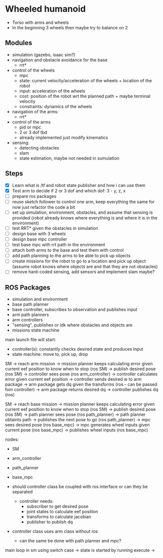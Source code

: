 # Wheeled humanoid

- Torso with arms and wheels
- In the beginning 3 wheels then maybe try to balance on 2

## Modules

- simulation (gazebo, isaac sim?)
- navigation and obstacle avoidance for the base
  - rrt*
- control of the wheels
  - mpc
  - state: current velocity/acceleration of the wheels + location of the robot
  - input: acceleration of the wheels
  - cost: position of the robot wrt the planned path + maybe terminal velocity
  - constraints: dynamics of the wheels
- navigation of the arms:
  - rrt*
- control of the arms
  - pid or mpc
  - 2 or 3 dof tbd
  - already implemented just modify kinematics
- sensing:
  - detecting obstacles
  - slam
  - state estimation, maybe not needed in sumulation

## Steps

- [x] Learn what is /tf and robot state publisher and how i can use them
- [x] Test arm to decide if 2 or 3 dof and which dof: 3 - y, z, x
- [ ] prepare ros packages
- [ ] reuse sketch follower to control one arm, keep everything the same for now just refactor the code a bit
- [ ] set up simulation, environment, obstacles, and assume that sensing is provided (robot already knows where everything is and where it is in the environment)
- [ ] test RRT* given the obstacles in simulation
- [ ] design base with 3 wheels
- [ ] design base mpc controller
- [ ] test base mpc with rrt path in the environment
- [ ] attach both arms to the base and test them with control
- [ ] add path planning to the arms to be able to pick up objects
- [ ] create missions for the robot to go to a location and pick up object (assume robot knows where objects are and that they are not obstacles)
- [ ] remove hard-coded sensing, add sensors and implement slam maybe?

## ROS Packages

- simulation and environment
- base path planner
- base controller, subscribes to observation and publishes input
- arm path planners
- arm controllers
- "sensing", publishes or idk where obstacles and objects are
- missions state machine


main launch file will start:
- controller(s): constantly checks desired state and produces input
- state machine: move to, pick up, drop

SM
-> reach arm mission
-> mission planner keeps calculating error given current eef position to know when to stop (ros SM)
-> publish desired pose (ros SM)
-> controller sees pose (ros arm_controller)
-> controller calculates error given current eef position
-> controller sends desired w to arm package
-> arm package gets dq given the transforms (ros - can be passed fom controller)
-> arm package returns desired dq
-> controller publishes dq (ros)

SM
-> reach base mission
-> mission planner keeps calculating error given current eef position to know when to stop (ros SM)
-> publish desired pose (ros SM)
-> path planner sees pose (ros path_planner)
-> path planner obtaints path
-> publishes the next pose to go (ros path_planner)
-> mpc sees desired pose (ros base_mpc)
-> mpc generates wheel inputs given current pose (ros base_mpc)
-> publishes wheel inputs (ros base_mpc)

nodes:
- SM
- arm_controller
- path_planner
- base_mpc

- should controller class be coupled with ros interface or can they be separated
  - controller needs:
    - subscriber to get desired pose
    - joint states to calculate eef position
    - transforms to calculate jacobian
    - publisher to publish dq
- controller class uses arm class without ros
  - can the same be done with path planner and mpc?


main loop in sm using switch case
-> state is started by running execute
-> 